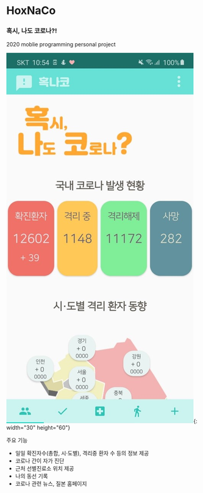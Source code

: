 # HoxNaCo
### 혹시, 나도 코로나?!  
2020 moblie programming personal project   

![img](https://github.com/HyezNee/HoxNaCo/blob/master/%EC%9E%84%EC%8B%9C%20resources/main%20image.jpg){: width="30" height="60"}
  
주요 기능  
* 일일 확진자수(총합, 시·도별), 격리중 환자 수 등의 정보 제공
* 코로나 간이 자가 진단
* 근처 선별진료소 위치 제공
* 나의 동선 기록
* 코로나 관련 뉴스, 질본 홈페이지

